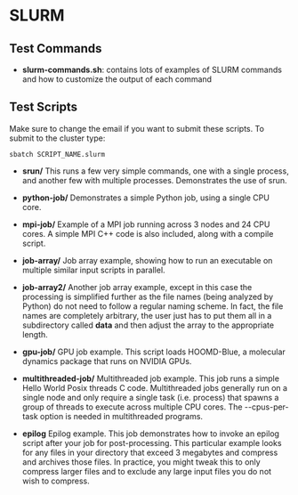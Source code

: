 SLURM
=====

Test Commands
-------------

- **slurm-commands.sh**: contains lots of examples of SLURM commands
and how to customize the output of each command

Test Scripts
------------

Make sure to change the email if you want to submit these scripts.
To submit to the cluster type:

	sbatch SCRIPT_NAME.slurm

- **srun/** This runs a few very simple commands, one with a single
process, and another few with multiple processes.
Demonstrates the use of srun.

- **python-job/** Demonstrates a simple Python job, using a single CPU core.

- **mpi-job/** Example of a MPI job running across 3 nodes and 24 CPU cores.
A simple MPI C++ code is also included, along with a compile script.

- **job-array/** Job array example, showing how to run an executable on multiple
similar input scripts in parallel.

- **job-array2/** Another job array example, except in this case the processing 
is simplified further as the file names (being analyzed by Python) do not need to
follow a regular naming scheme. In fact, the file names are completely arbitrary, 
the user just has to put them all in a subdirectory called **data** and then adjust
the array to the appropriate length. 

- **gpu-job/** GPU job example. This script loads HOOMD-Blue, a molecular dynamics
package that runs on NVIDIA GPUs.

- **multithreaded-job/** Multithreaded job example. This job runs a simple Hello World Posix
threads C code. Multithreaded jobs generally run on a single node and only require
a single task (i.e. process) that spawns a group of threads to execute across multiple
CPU cores. The --cpus-per-task option is needed in multithreaded programs.

- **epilog** Epilog example. This job demonstrates how to invoke an epilog script after
your job for post-processing. This particular example looks for any files in your directory
that exceed 3 megabytes and compress and archives those files. In practice, you might tweak
this to only compress larger files and to exclude any large input files you do not wish to compress.
